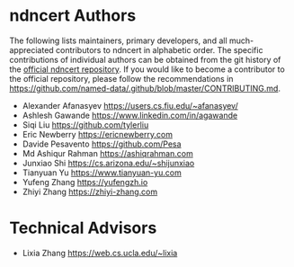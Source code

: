 # ndncert Authors

The following lists maintainers, primary developers, and all much-appreciated contributors to ndncert in alphabetic order.
The specific contributions of individual authors can be obtained from the git history of the [official ndncert repository](https://github.com/named-data/ndncert).
If you would like to become a contributor to the official repository, please follow the recommendations in https://github.com/named-data/.github/blob/master/CONTRIBUTING.md.

* Alexander Afanasyev <https://users.cs.fiu.edu/~afanasyev/>
* Ashlesh Gawande <https://www.linkedin.com/in/agawande>
* Siqi Liu <https://github.com/tylerliu>
* Eric Newberry <https://ericnewberry.com>
* Davide Pesavento <https://github.com/Pesa>
* Md Ashiqur Rahman <https://ashiqrahman.com>
* Junxiao Shi <https://cs.arizona.edu/~shijunxiao>
* Tianyuan Yu <https://www.tianyuan-yu.com>
* Yufeng Zhang <https://yufengzh.io>
* Zhiyi Zhang <https://zhiyi-zhang.com>

# Technical Advisors

* Lixia Zhang <https://web.cs.ucla.edu/~lixia>
